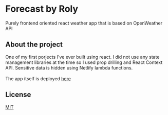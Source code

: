 # Forecast by Roly
Purely frontend oriented react weather app that is based on OpenWeather API  

## About the project
One of my first porjects I've ever built using react.
I did not use any state management libraries at the time so I used prop drilling and React Context API.
Sensitive data is hidden using Netlify lambda functions.  
</br>
The app itself is deployed [here](https://forecastbyroly.netlify.app/)  
## License
[MIT](https://choosealicense.com/licenses/mit/)

